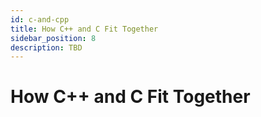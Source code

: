 ```yaml
---
id: c-and-cpp
title: How C++ and C Fit Together
sidebar_position: 8
description: TBD
---
```


# How C++ and C Fit Together
